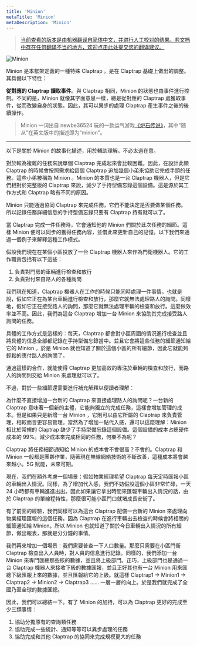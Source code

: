 ```yaml
---
title: 'Minion'
metaTitle: 'Minion'
metaDescription: 'Minion'
---
```


> [当前查看的版本是由机器翻译自简体中文，并进行人工校对的结果。若文档中存在任何翻译不当的地方，欢迎点击此处提交您的翻译建议。](https://crwd.in/newbeclaptrap)

![Minion](/images/20190228-002.gif)

Minion 是本框架定義的一種特殊 Claptrap 。是在 Claptrap 基礎上做出的調整。其具備以下特性：

**從對應的 Claptrap 讀取事件**。與 Claptrap 相同，Minion 的狀態也由事件進行控制。不同的是，Minion 就像其字面意思一樣，總是從對應的 Claptrap 處獲取事件，從而改變自身的狀態。因此，其可以異步的處理 Claptrap 產生事件之後的後續操作。

> Minion 一词出自 newbe36524 玩的一款运气游戏[《炉石传说》](https://zh.moegirl.org/%E7%82%89%E7%9F%B3%E4%BC%A0%E8%AF%B4)，其中“随从”在英文版中的描述即为“minion”。

---

以下是關於 Minion 的故事化描述，用於輔助理解。不必太過在意。

對於較為複雜的任務來說單個 Claptrap 完成起來會比較困難。因此，在設計此類 Claptrap 的時候會按照需求給這個 Claptrap 追加幾個小弟來協助它完成手頭的任務。這些小弟被稱為 Minion 。Minion 的本質也是一台 Claptrap 機器人，但是它們相對於完整版的 Claptrap 來說，減少了手持型備忘錄這個設備。這是源於其工作方式和 Claptrap 略有不同的原因。

Minion 只能通過協同 Claptrap 來完成任務，它們不能決定是否要做某個任務。所以記錄任務詳細信息的手持型備忘錄只要有 Claptrap 持有就可以了。

當 Claptrap 完成一件任務時，它會通知他的 Minion 們關於此次任務的細節。這樣 Minion 便可以同步的獲得任務內容，並借此來更新自己的記憶。以下我們來通過一個例子來解釋這種工作模式。

假設我們現在在某個小區投放了一台 Claptrap 機器人來作為門衛機器人。它的工作職責包括有以下這些：

1. 負責對門房的車輛進行檢查和放行
2. 負責對付來自路人的各種詢問

我們現在知道，Claptrap 機器人在工作的時候只能同時處理一件事情。也就是說，假如它正在為某台車輛進行檢查和放行，那麼它就無法處理路人的詢問。同樣地，假如它正在接受路人的詢問，那麼它就無法處理車輛的檢查和放行。這麼做效率並不高。因此，我們為這台 Claptrap 增加一台 Minion 來協助其完成接受路人詢問的任務。

具體的工作方式是這樣的：每天，Claptrap 都會對小區周圍的情況進行檢查並且將具體的信息全部都記錄在手持型備忘錄當中。並且它會將這些任務的細節通知給它的 Minion 。於是 Minion 就也知道了關於這個小區的所有細節，因此它就能夠輕鬆的應付路人的詢問了。

通過這樣的合作，就能使得 Claptrap 更加高效的專注於車輛的檢查和放行，而路人的詢問則交給 Minion 來處理就可以了。

不過，對於一些細節還需要進行補充解釋以便讀者理解：

為什麼不直接增加一台新的 Claptrap 來直接處理路人的詢問呢？一台新的 Claptrap 意味著一個新的主體，它能夠獨立的完成任務，這樣會增加管理的成本。但是如果只是新增一台 Minion ，它則可以由它所屬的 Claptrap 來負責管理，相較而言更容易管理。當然為了增加一點代入感，還可以這麼理解：Minion 相比於常規的 Claptrap 缺少了手持型備忘錄這個設備。這個設備的成本占總硬件成本的 99%。減少成本來完成相同的任務，何樂不為呢？

Claptrap 將任務細節通知給 Minion 的成本會不會很高？不會的。Claptrap 和 Minion 一般都是團夥作業，隨著現在無線網絡技術的不斷改善，這種成本將會越來越小。5G 賦能，未來可期。

現在，我們在額外考慮一個場景：假如物業經理希望 Claptrap 每天定時匯報小區的車輛出入情況。同樣，為了增加代入感，我們不妨假設這個小區非常忙碌，一天 24 小時都有車輛進進出出。因此如果讓它拿出時間來匯報車輛出入情況的話，由於 Claptrap 的單線程特性，那麼很可能小區門口就堵成長安街了。

有了前面的經驗，我們同樣可以為這台 Claptrap 配備一台新的 Minion 來處理向物業經理匯報的這個任務。因為 Claptrap 在進行車輛出去檢查的時候會將相關的細節通知給 Minion。所以 Minion 也就知道了關於今日車輛出入情況的所有細節，做出報表，那就是分分鐘的事情。

我們再來增加一個場景：我們需要普查一下人口數量。那麼只需要在小區門衛 Claptrap 檢查出入人員時，對人員的信息進行記錄。同樣的，我們添加一台 Minion 來專門匯總那些核的數據，並且將上級部門。正巧，上級部門也是通過一台 Claptrap 機器人來接收下級的數據匯報，並且正好其也有一台 Minion 用來匯總下級匯報上來的數據，並且匯報給它的上級。就這樣 Claptrap1 -> Minion1 -> Claptrap2 -> Minion2 -> Claptrap3 …… 一層一層的向上。於是我們就完成了全國乃至全球的數據匯總。

因此，我們可以總結一下。有了 Minion 的加持，可以為 Claptrap 更好的完成至少三類事情：

1. 協助分擔原有的查詢類任務
2. 協助完成一些統計、通知等等可以異步處理的任務
3. 協助完成和其他 Claptrap 的協同來完成規模更大的任務
